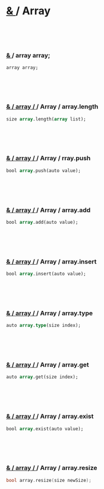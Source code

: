 # [& ](#)  / Array 

<br>
<br>
<br>

### [& ](#) / array array;

<!--- ### array array; --->
 
```
array array;
```

<br>
<br>
<br>

### [& / array / ](#) / Array / array.length 

<!--- ### array.length  --->

```pascal
size array.length(array list);
```

<br>
<br>
<br>

### [& / array / ](#) / Array / rray.push

<!--- ### array.push  --->

```pascal
bool array.push(auto value);
```

<br>
<br>
<br>

### [& / array / ](#) / Array / array.add

<!--- ### array.add  --->

```pascal
bool array.add(auto value);
```

<br>
<br>
<br>

### [& / array / ](#) / Array / array.insert

<!--- ### array.insert  --->

```pascal
bool array.insert(auto value);
```

<br>
<br>
<br>

### [& / array / ](#) / Array / array.type 

<!--- ### array.type  --->

```pascal
auto array.type(size index);
```

<br>
<br>
<br>

### [& / array / ](#) / Array / array.get

<!--- ### array.get  --->

```pascal
auto array.get(size index);
```

<br>
<br>
<br>

### [& / array / ](#) / Array / array.exist

<!--- ### array.exist  --->

```pascal 
bool array.exist(auto value);
```

<br>
<br>
<br>

### [& / array / ](#) / Array / array.resize 

<!--- ### array.resize  --->

```c
bool array.resize(size newSize);
```

<br>
<br>
<br>



